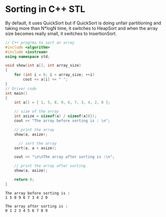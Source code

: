 # Sorting in C++ STL

By default, it uses QuickSort but if QuickSort is doing unfair partitioning and taking more than N\*logN time, it switches to HeapSort and when the array size becomes really small, it switches to InsertionSort.

```C++
// C++ progrma to sort an array
#include <algorithm>
#include <iostream>
using namespace std;

void show(int a[], int array_size)
{
    for (int i = 0; i < array_size; ++i)
        cout << a[i] << " ";
}
// Driver code
int main()
{
    int a[] = { 1, 5, 8, 9, 6, 7, 3, 4, 2, 0 };

    // size of the array
    int asize = sizeof(a) / sizeof(a[0]);
    cout << "The array before sorting is : \n";

    // print the array
    show(a, asize);

      // sort the array
    sort(a, a + asize);

    cout << "\n\nThe array after sorting is :\n";

    // print the array after sorting
    show(a, asize);

    return 0;
}
```

```Output
The array before sorting is :
1 5 8 9 6 7 3 4 2 0

The array after sorting is :
0 1 2 3 4 5 6 7 8 9
```
